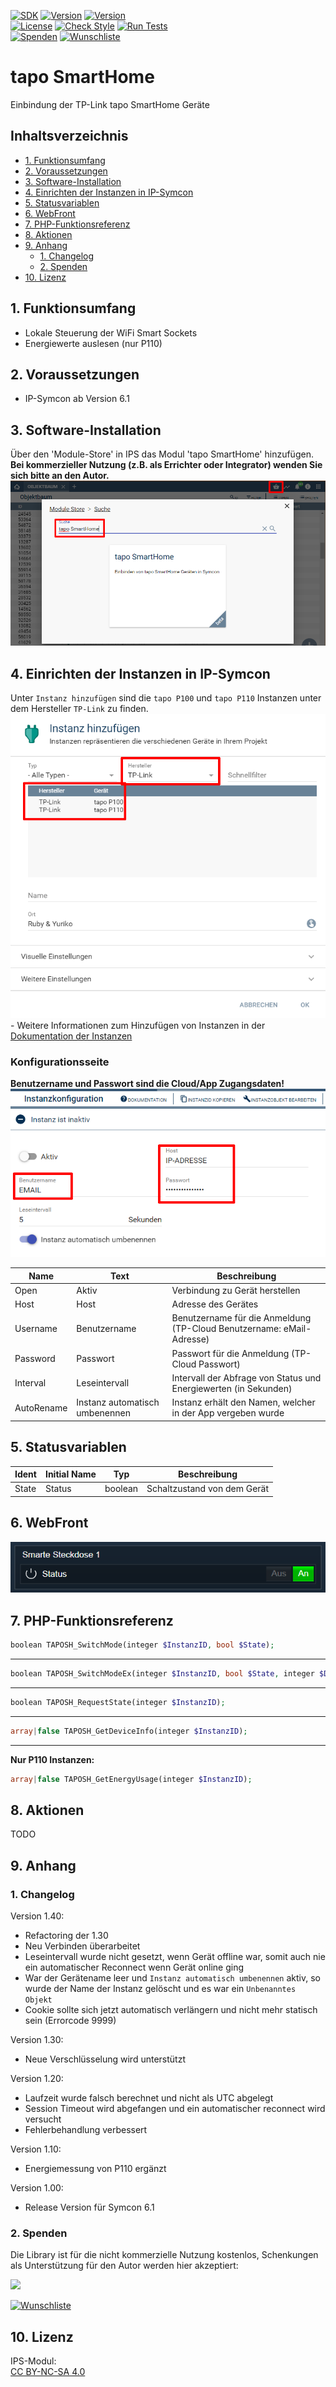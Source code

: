 [![SDK](https://img.shields.io/badge/Symcon-PHPModul-red.svg)](https://www.symcon.de/service/dokumentation/entwicklerbereich/sdk-tools/sdk-php/)
[![Version](https://img.shields.io/badge/Modul%20Version-1.30-blue.svg)](https://community.symcon.de/t/modulk-tp-link-tapo-p100-p110/131865)
[![Version](https://img.shields.io/badge/Symcon%20Version-6.1%20%3E-green.svg)](https://www.symcon.de/service/dokumentation/installation/migrationen/v60-v61-q1-2022/)  
[![License](https://img.shields.io/badge/License-CC%20BY--NC--SA%204.0-green.svg)](https://creativecommons.org/licenses/by-nc-sa/4.0/)
[![Check Style](https://github.com/Nall-chan/SSHClient/workflows/Check%20Style/badge.svg)](https://github.com/Nall-chan/tapo-SmartHome/actions)
[![Run Tests](https://github.com/Nall-chan/SSHClient/workflows/Run%20Tests/badge.svg)](https://github.com/Nall-chan/tapo-SmartHome/actions)  
[![Spenden](https://www.paypalobjects.com/de_DE/DE/i/btn/btn_donate_SM.gif)](#2-spenden)
[![Wunschliste](https://img.shields.io/badge/Wunschliste-Amazon-ff69fb.svg)](#2-spenden)  

# tapo SmartHome <!-- omit in toc -->
Einbindung der TP-Link tapo SmartHome Geräte

## Inhaltsverzeichnis <!-- omit in toc -->

- [1. Funktionsumfang](#1-funktionsumfang)
- [2. Voraussetzungen](#2-voraussetzungen)
- [3. Software-Installation](#3-software-installation)
- [4. Einrichten der Instanzen in IP-Symcon](#4-einrichten-der-instanzen-in-ip-symcon)
- [5. Statusvariablen](#5-statusvariablen)
- [6. WebFront](#6-webfront)
- [7. PHP-Funktionsreferenz](#7-php-funktionsreferenz)
- [8. Aktionen](#8-aktionen)
- [9. Anhang](#9-anhang)
  - [1. Changelog](#1-changelog)
  - [2. Spenden](#2-spenden)
- [10. Lizenz](#10-lizenz)

## 1. Funktionsumfang

* Lokale Steuerung der WiFi Smart Sockets    
* Energiewerte auslesen (nur P110)  

## 2. Voraussetzungen

- IP-Symcon ab Version 6.1

## 3. Software-Installation

  Über den 'Module-Store' in IPS das Modul 'tapo SmartHome' hinzufügen.  
   **Bei kommerzieller Nutzung (z.B. als Errichter oder Integrator) wenden Sie sich bitte an den Autor.**  
![Module-Store](imgs/install.png) 

## 4. Einrichten der Instanzen in IP-Symcon

 Unter `Instanz hinzufügen` sind die `tapo P100` und `tapo P110` Instanzen unter dem Hersteller `TP-Link` zu finden.  
 ![Module](imgs/module.png)  
	- Weitere Informationen zum Hinzufügen von Instanzen in der [Dokumentation der Instanzen](https://www.symcon.de/service/dokumentation/konzepte/instanzen/#Instanz_hinzufügen)

 ### Konfigurationsseite <!-- omit in toc -->

**Benutzername und Passwort sind die Cloud/App Zugangsdaten!**  
![Config](imgs/config.png)  

| Name       | Text                           | Beschreibung                                                          |
| ---------- | ------------------------------ | --------------------------------------------------------------------- |
| Open       | Aktiv                          | Verbindung zu Gerät herstellen                                        |
| Host       | Host                           | Adresse des Gerätes                                                   |
| Username   | Benutzername                   | Benutzername für die Anmeldung (TP-Cloud Benutzername: eMail-Adresse) |
| Password   | Passwort                       | Passwort für die Anmeldung (TP-Cloud Passwort)                        |
| Interval   | Leseintervall                  | Intervall der Abfrage von Status und Energiewerten (in Sekunden)      |
| AutoRename | Instanz automatisch umbenennen | Instanz erhält den Namen, welcher in der App vergeben wurde           |


## 5. Statusvariablen

| Ident | Initial Name | Typ     | Beschreibung                |
| ----- | ------------ | ------- | --------------------------- |
| State | Status       | boolean | Schaltzustand von dem Gerät |

## 6. WebFront

![Config](imgs/wf1.png)  

## 7. PHP-Funktionsreferenz


``` php
boolean TAPOSH_SwitchMode(integer $InstanzID, bool $State);
```
---  
``` php
boolean TAPOSH_SwitchModeEx(integer $InstanzID, bool $State, integer $Delay);
```
---  
``` php
boolean TAPOSH_RequestState(integer $InstanzID);
```
---  
``` php
array|false TAPOSH_GetDeviceInfo(integer $InstanzID);
```
---  

**Nur P110 Instanzen:**
``` php
array|false TAPOSH_GetEnergyUsage(integer $InstanzID);
```


## 8. Aktionen

TODO

## 9. Anhang

### 1. Changelog

Version 1.40:
 - Refactoring der 1.30  
 - Neu Verbinden überarbeitet  
 - Leseintervall wurde nicht gesetzt, wenn Gerät offline war, somit auch nie ein automatischer Reconnect wenn Gerät online ging  
 - War der Gerätename leer und `Instanz automatisch umbenennen` aktiv, so wurde der Name der Instanz gelöscht und es war ein `Unbenanntes Objekt`  
 - Cookie sollte sich jetzt automatisch verlängern und nicht mehr statisch sein (Errorcode 9999)

Version 1.30:
 - Neue Verschlüsselung wird unterstützt

Version 1.20:  
- Laufzeit wurde falsch berechnet und nicht als UTC abgelegt  
- Session Timeout wird abgefangen und ein automatischer reconnect wird versucht
- Fehlerbehandlung verbessert  
  
Version 1.10:  
- Energiemessung von P110 ergänzt    
  
Version 1.00:  
- Release Version für Symcon 6.1  

### 2. Spenden

  Die Library ist für die nicht kommerzielle Nutzung kostenlos, Schenkungen als Unterstützung für den Autor werden hier akzeptiert:  

<a href="https://www.paypal.com/donate?hosted_button_id=G2SLW2MEMQZH2" target="_blank"><img src="https://www.paypalobjects.com/de_DE/DE/i/btn/btn_donate_LG.gif" border="0" /></a>

[![Wunschliste](https://img.shields.io/badge/Wunschliste-Amazon-ff69fb.svg)](https://www.amazon.de/hz/wishlist/ls/YU4AI9AQT9F?ref_=wl_share) 

## 10. Lizenz

  IPS-Modul:  
  [CC BY-NC-SA 4.0](https://creativecommons.org/licenses/by-nc-sa/4.0/)  
